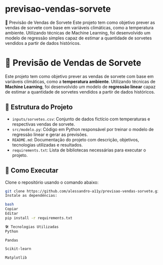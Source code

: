 # previsao-vendas-sorvete
🧊 Previsão de Vendas de Sorvete Este projeto tem como objetivo prever as vendas de sorvete com base em variáveis climáticas, como a temperatura ambiente. Utilizando técnicas de Machine Learning, foi desenvolvido um modelo de regressão simples capaz de estimar a quantidade de sorvetes vendidos a partir de dados históricos.

# 🧊 Previsão de Vendas de Sorvete

Este projeto tem como objetivo prever as vendas de sorvete com base em variáveis climáticas, como a **temperatura ambiente**. Utilizando técnicas de **Machine Learning**, foi desenvolvido um modelo de **regressão linear** capaz de estimar a quantidade de sorvetes vendidos a partir de dados históricos.

## 📁 Estrutura do Projeto

- `inputs/sorvetes.csv`: Conjunto de dados fictício com temperaturas e respectivas vendas de sorvete.
- `src/modelo.py`: Código em Python responsável por treinar o modelo de regressão linear e gerar as previsões.
- `README.md`: Documentação do projeto com descrição, objetivos, tecnologias utilizadas e resultados.
- `requirements.txt`: Lista de bibliotecas necessárias para executar o projeto.

## 🚀 Como Executar

Clone o repositório usando o comando abaixo:

```bash
git clone https://github.com/alessandro-a11y/previsao-vendas-sorvete.git
Instale as dependências:

bash
Copiar
Editar
pip install -r requirements.txt

🛠️ Tecnologias Utilizadas
Python

Pandas

Scikit-learn

Matplotlib






